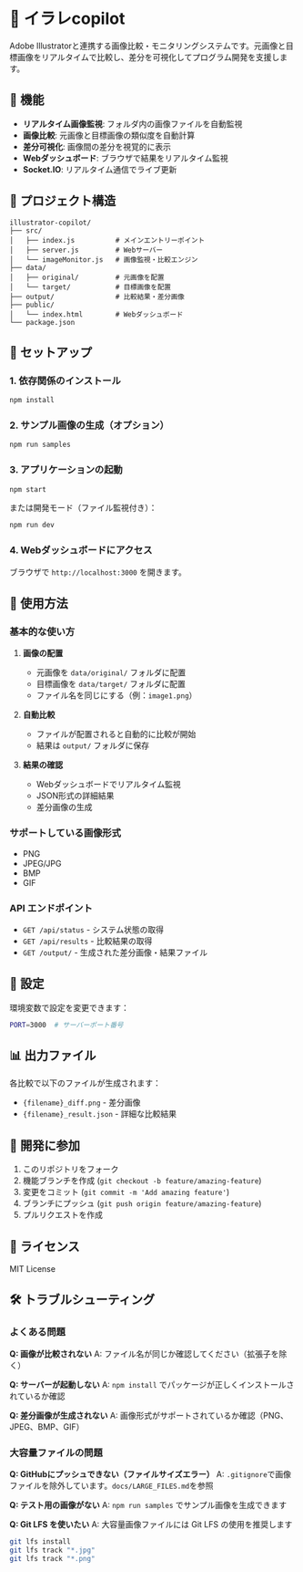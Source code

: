 # 🎨 イラレcopilot

Adobe Illustratorと連携する画像比較・モニタリングシステムです。元画像と目標画像をリアルタイムで比較し、差分を可視化してプログラム開発を支援します。

## 🌟 機能

- **リアルタイム画像監視**: フォルダ内の画像ファイルを自動監視
- **画像比較**: 元画像と目標画像の類似度を自動計算
- **差分可視化**: 画像間の差分を視覚的に表示
- **Webダッシュボード**: ブラウザで結果をリアルタイム監視
- **Socket.IO**: リアルタイム通信でライブ更新

## 📁 プロジェクト構造

```
illustrator-copilot/
├── src/
│   ├── index.js          # メインエントリーポイント
│   ├── server.js         # Webサーバー
│   └── imageMonitor.js   # 画像監視・比較エンジン
├── data/
│   ├── original/         # 元画像を配置
│   └── target/           # 目標画像を配置
├── output/               # 比較結果・差分画像
├── public/
│   └── index.html        # Webダッシュボード
└── package.json
```

## 🚀 セットアップ

### 1. 依存関係のインストール

```bash
npm install
```

### 2. サンプル画像の生成（オプション）

```bash
npm run samples
```

### 3. アプリケーションの起動

```bash
npm start
```

または開発モード（ファイル監視付き）：

```bash
npm run dev
```

### 4. Webダッシュボードにアクセス

ブラウザで `http://localhost:3000` を開きます。

## 📖 使用方法

### 基本的な使い方

1. **画像の配置**
   - 元画像を `data/original/` フォルダに配置
   - 目標画像を `data/target/` フォルダに配置
   - ファイル名を同じにする（例：`image1.png`）

2. **自動比較**
   - ファイルが配置されると自動的に比較が開始
   - 結果は `output/` フォルダに保存

3. **結果の確認**
   - Webダッシュボードでリアルタイム監視
   - JSON形式の詳細結果
   - 差分画像の生成

### サポートしている画像形式

- PNG
- JPEG/JPG
- BMP
- GIF

### API エンドポイント

- `GET /api/status` - システム状態の取得
- `GET /api/results` - 比較結果の取得
- `GET /output/` - 生成された差分画像・結果ファイル

## 🔧 設定

環境変数で設定を変更できます：

```bash
PORT=3000  # サーバーポート番号
```

## 📊 出力ファイル

各比較で以下のファイルが生成されます：

- `{filename}_diff.png` - 差分画像
- `{filename}_result.json` - 詳細な比較結果

## 🤝 開発に参加

1. このリポジトリをフォーク
2. 機能ブランチを作成 (`git checkout -b feature/amazing-feature`)
3. 変更をコミット (`git commit -m 'Add amazing feature'`)
4. ブランチにプッシュ (`git push origin feature/amazing-feature`)
5. プルリクエストを作成

## 📄 ライセンス

MIT License

## 🛠 トラブルシューティング

### よくある問題

**Q: 画像が比較されない**
A: ファイル名が同じか確認してください（拡張子を除く）

**Q: サーバーが起動しない**
A: `npm install` でパッケージが正しくインストールされているか確認

**Q: 差分画像が生成されない**
A: 画像形式がサポートされているか確認（PNG、JPEG、BMP、GIF）

### 大容量ファイルの問題

**Q: GitHubにプッシュできない（ファイルサイズエラー）**
A: `.gitignore`で画像ファイルを除外しています。`docs/LARGE_FILES.md`を参照

**Q: テスト用の画像がない**
A: `npm run samples` でサンプル画像を生成できます

**Q: Git LFS を使いたい**
A: 大容量画像ファイルには Git LFS の使用を推奨します
```bash
git lfs install
git lfs track "*.jpg"
git lfs track "*.png"
```
